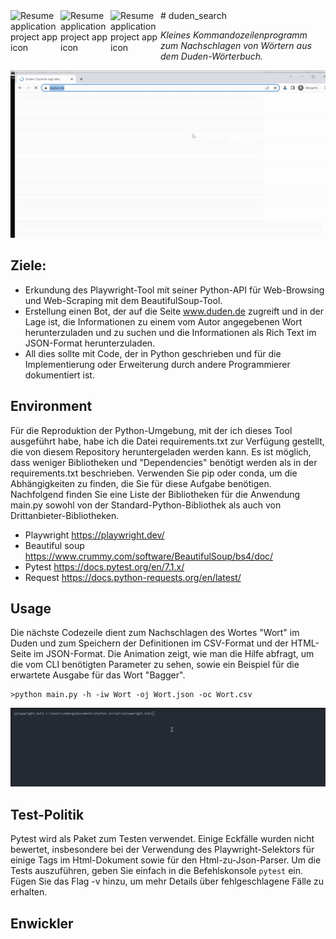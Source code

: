 <img align="left" width="80" height="80" src="https://raw.githubusercontent.com/akarsh/akarsh-seggemu-resume/master/akarsh%20seggemu%20resume/Assets/Assets.xcassets/AppIcon.appiconset/Icon-App-60x60%403x.png" alt="Resume application project app icon">
<img align="left" width="80" height="80" src="https://raw.githubusercontent.com/akarsh/akarsh-seggemu-resume/master/akarsh%20seggemu%20resume/Assets/Assets.xcassets/AppIcon.appiconset/Icon-App-60x60%403x.png" alt="Resume application project app icon">
<img align="left" width="80" height="80" src="https://raw.githubusercontent.com/akarsh/akarsh-seggemu-resume/master/akarsh%20seggemu%20resume/Assets/Assets.xcassets/AppIcon.appiconset/Icon-App-60x60%403x.png" alt="Resume application project app icon">
# duden_search

_Kleines Kommandozeilenprogramm zum Nachschlagen von Wörtern aus dem Duden-Wörterbuch._

![Alt Text](6eab6b364c.gif)

## Ziele:

* Erkundung des Playwright-Tool mit seiner Python-API für Web-Browsing und Web-Scraping mit dem BeautifulSoup-Tool. 
* Erstellung einen Bot, der auf die Seite www.duden.de zugreift und in der Lage ist, die Informationen zu einem vom Autor angegebenen Wort herunterzuladen und zu suchen und die Informationen als Rich Text im JSON-Format herunterzuladen.
* All dies sollte mit Code, der in Python geschrieben und für die Implementierung oder Erweiterung durch andere Programmierer dokumentiert ist. 

## Environment

Für die Reproduktion der Python-Umgebung, mit der ich dieses Tool ausgeführt habe, habe ich die Datei requirements.txt zur Verfügung gestellt, die von diesem Repository heruntergeladen werden kann. 
Es ist möglich, dass weniger Bibliotheken und "Dependencies" benötigt werden als in der requirements.txt beschrieben. Verwenden Sie pip oder conda, um die Abhängigkeiten zu finden, die Sie für diese Aufgabe benötigen.
Nachfolgend finden Sie eine Liste der Bibliotheken für die Anwendung main.py sowohl von der Standard-Python-Bibliothek als auch von Drittanbieter-Bibliotheken. 

* Playwright https://playwright.dev/
* Beautiful soup https://www.crummy.com/software/BeautifulSoup/bs4/doc/
* Pytest https://docs.pytest.org/en/7.1.x/
* Request  https://docs.python-requests.org/en/latest/

## Usage
Die nächste Codezeile dient zum Nachschlagen des Wortes "Wort" im Duden und zum Speichern der Definitionen im CSV-Format und der HTML-Seite im JSON-Format. 
Die Animation zeigt, wie man die Hilfe abfragt, um die vom CLI benötigten Parameter zu sehen, sowie ein Beispiel für die erwartete Ausgabe für das Wort "Bagger". 
```
>python main.py -h -iw Wort -oj Wort.json -oc Wort.csv
```
![Alt Text](usage.gif)

## Test-Politik

Pytest wird als Paket zum Testen verwendet. Einige Eckfälle wurden nicht bewertet, insbesondere bei der Verwendung des Playwright-Selektors für einige Tags im Html-Dokument sowie für den Html-zu-Json-Parser. 
Um die Tests auszuführen, geben Sie einfach in die Befehlskonsole ```pytest``` ein. Fügen Sie das Flag -v hinzu, um mehr Details über fehlgeschlagene Fälle zu erhalten.

## Enwickler 
